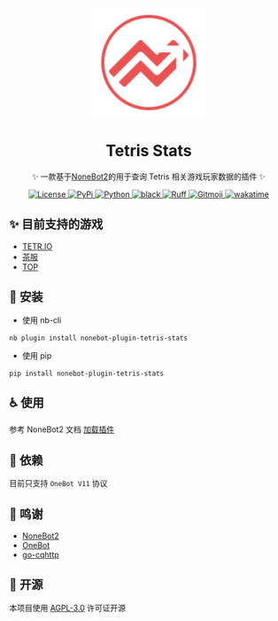 <div align="center">

<p align="center">
  <img src="img/logo.svg" width="200" height="200" alt="logo" title="Tetris Stats"></a>
</p>

# Tetris Stats

✨ 一款基于[NoneBot2](https://github.com/nonebot/nonebot2)的用于查询 Tetris 相关游戏玩家数据的插件 ✨

</div>

<p align="center">
<a href="https://github.com/shoucandanghehe/nonebot-plugin-tetris-stats/blob/main/LICENSE">
  <img
    src="https://img.shields.io/github/license/shoucandanghehe/nonebot-plugin-tetris-stats"
    alt="License"
  />
</a>
<a href="https://pypi.python.org/pypi/nonebot-plugin-tetris-stats">
  <img 
    src="https://img.shields.io/pypi/v/nonebot-plugin-tetris-stats"
    alt="PyPi"
  />
</a>
<a href="https://www.python.org/">
  <img 
    src="https://img.shields.io/badge/Python-3.10+-blue"
    alt="Python"
  />
</a>
<a href="https://github.com/psf/black">
  <img 
    src="https://img.shields.io/badge/code%20style-black-000000.svg"
    alt="black"
  />
</a>
<a href="https://github.com/charliermarsh/ruff">
  <img 
    src="https://img.shields.io/endpoint?url=https://raw.githubusercontent.com/charliermarsh/ruff/main/assets/badge/v1.json"
    alt="Ruff"
  />
</a>
<a href="https://gitmoji.dev">
  <img
    src="https://img.shields.io/badge/gitmoji-%20😜%20😍-FFDD67.svg?style=flat-square"
    alt="Gitmoji"
  />
</a>
<a href="https://wakatime.com/badge/user/138b2226-8e02-42be-b99d-35c05198836f/project/65f5bdf7-45ec-479a-8dd2-18c498c910ca">
  <img 
    src="https://wakatime.com/badge/user/138b2226-8e02-42be-b99d-35c05198836f/project/65f5bdf7-45ec-479a-8dd2-18c498c910ca.svg"
    alt="wakatime"
    />
</a>
</p>

## ✨ 目前支持的游戏

-   [TETR.IO](https://tetr.io/)
-   [茶服](https://teatube.cn/tos/)
-   [TOP](http://tetrisonline.pl/)

## 🚀 安装

-   使用 nb-cli

```
nb plugin install nonebot-plugin-tetris-stats
```

-   使用 pip

```
pip install nonebot-plugin-tetris-stats
```

## ♿️ 使用

参考 NoneBot2 文档 [加载插件](https://v2.nonebot.dev/docs/tutorial/plugin/load-plugin/)

## 📌 依赖

目前只支持 `OneBot V11` 协议

## 🎉 鸣谢

-   [NoneBot2](https://v2.nonebot.dev/)
-   [OneBot](https://onebot.dev/)
-   [go-cqhttp](https://github.com/Mrs4s/go-cqhttp/)

## 📝 开源

本项目使用 [AGPL-3.0](https://github.com/shoucandanghehe/nonebot-plugin-tetris-stats/blob/main/LICENSE) 许可证开源
